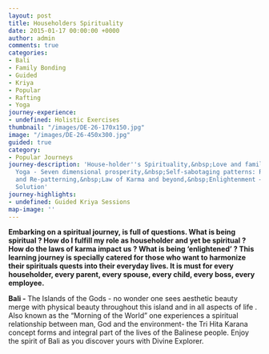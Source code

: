 ```yaml
---
layout: post
title: Householders Spirituality
date: 2015-01-17 00:00:00 +0000
author: admin
comments: true
categories:
- Bali
- Family Bonding
- Guided
- Kriya
- Popular
- Rafting
- Yoga
journey-experience:
- undefined: Holistic Exercises
thumbnail: "/images/DE-26-170x150.jpg"
image: "/images/DE-26-450x300.jpg"
guided: true
category:
- Popular Journeys
journey-description: 'House-holder''s Spirituality,&nbsp;Love and family bonding,&nbsp;Prosperity
  Yoga - Seven dimensional prosperity,&nbsp;Self-sabotaging patterns: Recognition
  and Re-patterning,&nbsp;Law of Karma and beyond,&nbsp;Enlightenment – The Ultimate
  Solution'
journey-highlights:
- undefined: Guided Kriya Sessions
map-image: ''
---
```

<p><strong>Embarking on a spiritual journey, is full of questions. What is being spiritual ? How do I fulfill my role as householder and yet be spiritual ? How do the laws of karma impact us ? What is being ‘enlightened’ ? This learning journey is specially catered for those who want to harmonize their spirituals quests into their everyday lives. It is must for every householder, every parent, every spouse, every child, every boss, every employee.</strong></p>
<p><strong>Bali - </strong>The Islands of the Gods - no wonder one sees aesthetic beauty merge with physical beauty throughout this island and in all aspects of life .  Also known as the “Morning of the World” one experiences a spiritual relationship between man, God and the environment- the Tri Hita Karana concept forms and integral part of the lives of the Balinese people. Enjoy the spirit of Bali as you discover yours with Divine Explorer.</p>

